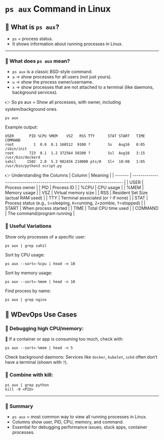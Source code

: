 # `ps aux` Command in Linux

## 🔹 What is `ps aux`?
- `ps` = process status.
- It shows information about running processes in Linux.
---
### 🔹 What does `ps aux` mean?
- `ps aux` is a classic BSD-style command.
- `a` → show processes for all users (not just yours).
- `u` → show the process owner/username.
- `x` → show processes that are not attached to a terminal (like daemons, background services).

👉 So ps aux = Show all processes, with owner, including system/background ones.

```
ps aux
```
Example output:
```
USER       PID %CPU %MEM    VSZ   RSS TTY      STAT START   TIME COMMAND
root         1  0.0  0.1 168512  9100 ?        Ss   Aug16   0:05 /sbin/init
root       723  0.1  1.2 372564 50200 ?        Ssl  Aug16   3:15 /usr/bin/dockerd
sahil     1502  2.0  5.3 982456 210000 pts/0   Sl+  10:00   1:05 /usr/bin/python3 script.py
```
👉 Understanding the Columns
| Column  | Meaning                                                                   |
| ------- | ------------------------------------------------------------------------- |
| USER    | Process owner                                                             |
| PID     | Process ID                                                                |
| %CPU    | CPU usage                                                                 |
| %MEM    | Memory usage                                                              |
| VSZ     | Virtual memory size                                                       |
| RSS     | Resident Set Size (actual RAM used)                                       |
| TTY     | Terminal associated (or `?` if none)                                      |
| STAT    | Process status (e.g., `S`=sleeping, `R`=running, `Z`=zombie, `T`=stopped) |
| START   | When process started                                                      |
| TIME    | Total CPU time used                                                       |
| COMMAND | The command/program running                                               |

### 🔹 Useful Variations
Show only processes of a specific user:
```
ps aux | grep sahil
```
Sort by CPU usage:
```
ps aux --sort=-%cpu | head -n 10
```
Sort by memory usage:
```
ps aux --sort=-%mem | head -n 10
```
Find process by name:
```
ps aux | grep nginx

```


## 🔹 WDevOps Use Cases
### 🔹 Debugging high CPU/memory:
🔹 If a container or app is consuming too much, check with:
```
ps aux --sort=-%mem | head -n 5
```
Check background daemons:
Services like `docker`, `kubelet`, `sshd` often don’t have a terminal (shown with `?`).

### 🔹 Combine with kill:
```
ps aux | grep python
kill -9 <PID>
```
---
### 🔹 Summary
- `ps aux` = most common way to view all running processes in Linux.
- Columns show user, PID, CPU, memory, and command.
- Essential for debugging performance issues, stuck apps, container processes.
